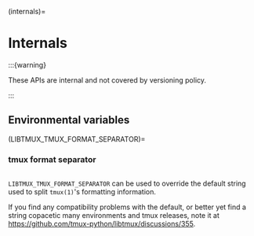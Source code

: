 (internals)=

# Internals

:::{warning}

These APIs are internal and not covered by versioning policy.

:::

## Environmental variables

(LIBTMUX_TMUX_FORMAT_SEPARATOR)=

### tmux format separator

```{versionadded} 0.11.0b0

```

`LIBTMUX_TMUX_FORMAT_SEPARATOR` can be used to override the default string used
to split `tmux(1)`'s formatting information.

If you find any compatibility problems with the default, or better yet find a string copacetic
many environments and tmux releases, note it at <https://github.com/tmux-python/libtmux/discussions/355>.
